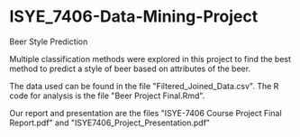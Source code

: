 # ISYE_7406-Data-Mining-Project
Beer Style Prediction

Multiple classification methods were explored in this project to find the best method to predict a style of beer based on attributes of the beer.

The data used can be found in the file "Filtered_Joined_Data.csv".
The R code for analysis is the file "Beer Project Final.Rmd".

Our report and presentation are the files "ISYE-7406 Course Project Final Report.pdf" and "ISYE7406_Project_Presentation.pdf"


